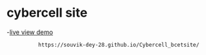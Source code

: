 ﻿# cybercell site

 
 -[live view demo](https://souvik-dey-28.github.io/Cybercell_bcetsite/)
 

 
              https://souvik-dey-28.github.io/Cybercell_bcetsite/
